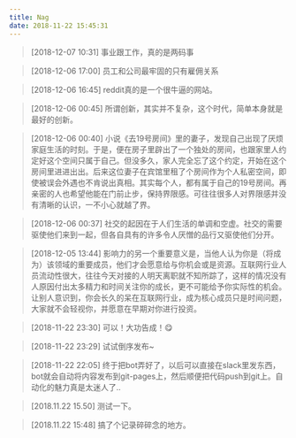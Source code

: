 ```yaml
---
title: Nag
date: 2018-11-22 15:45:31
---
```


> [2018-12-07 10:31] 事业跟工作，真的是两码事

> [2018-12-06 17:00] 员工和公司最牢固的只有雇佣关系

> [2018-12-06 16:45] reddit真的是一个很牛逼的网站。

> [2018-12-06 00:45] 所谓创新，其实并不复杂，这个时代，简单本身就是最好的创新。

> [2018-12-06 00:40] 小说《去19号房间》里的妻子，发现自己出现了厌烦家庭生活的时刻。于是，便在房子里辟出了一个独处的房间，也跟家里人约定好这个空间只属于自己。但没多久，家人完全忘了这个约定，开始在这个房间里进进出出。后来这位妻子在宾馆里租了个房间作为个人私密空间，即使被误会外遇也不肯说出真相。其实每个人，都有属于自己的19号房间。再亲密的人也希望他能在门前止步，保持界限感。可往往很多人对界限感并没有清晰的认识，一不小心就越了界。

> [2018-12-06 00:37] 社交的起因在于人们生活的单调和空虚。社交的需要驱使他们来到一起，但各自具有的许多令人厌憎的品行又驱使他们分开。

> [2018-12-05 13:44] 影响力的另一个重要意义是，当他人认为你是（将成为）该领域的重要成员，他们才会愿意给与你机会或是资源。互联网行业人员流动性很大，往往今天对接的人明天离职就不知所踪了，这样的情况没有人原因付出太多精力和时间关注你的成长，更不可能给予你实际性的机会。让别人意识到，你会长久的呆在互联网行业，成为核心成员只是时间问题，大家就不会轻视你，并愿意在早期对你进行投资。

> [2018-11-22 23:30] 可以！大功告成！:yum:

> [2018-11-22 23:29] 试试倒序发布~

> [2018-11-22 22:05] 终于把bot弄好了，以后可以直接在slack里发东西，bot就会自动将内容发布到git-pages上，然后顺便把代码push到git上。自动化的魅力真是太迷人了..

> [2018.11.22 15.50] 测试一下。

> [2018.11.22 15:48] 搞了个记录碎碎念的地方。




